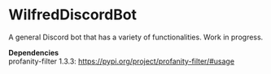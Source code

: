 # WilfredDiscordBot

A general Discord bot that has a variety of functionalities. Work in progress.

<b>Dependencies</b><br>
profanity-filter 1.3.3: https://pypi.org/project/profanity-filter/#usage
